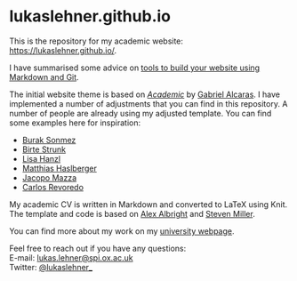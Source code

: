 # lukaslehner.github.io
This is the repository for my academic website: https://lukaslehner.github.io/.

I have summarised some advice on [tools to build your website using Markdown and Git](https://lukaslehner.github.io/assets/transparency-outreach-slides.html).

The initial website theme is based on *[Academic](https://github.com/gaalcaras/academic)* by [Gabriel Alcaras](https://gaalcaras.com/en/). I have implemented a number of adjustments that you can find in this repository. A number of people are already using my adjusted template. You can find some examples here for inspiration:
- [Burak Sonmez](https://brksnmz.github.io/)
- [Birte Strunk](https://birtestrunk.github.io/)
- [Lisa Hanzl](https://lisahanzl.github.io/)
- [Matthias Haslberger](https://matthiashaslberger.github.io/)
- [Jacopo Mazza](https://jacopoto.github.io/)
- [Carlos Revoredo](https://caerevoredo.github.io/)

My academic CV is written in Markdown and converted to LaTeX using Knit. The template and code is based on [Alex Albright](https://github.com/apalbright/CV) and [Steven Miller](http://svmiller.com/).

You can find more about my work on my [university webpage](https://www.inet.ox.ac.uk/people/lukas-lehner/).

Feel free to reach out if you have any questions:  \
E-mail: [lukas.lehner@spi.ox.ac.uk](mailto:lukas.lehner@spi.ox.ac.uk) \
Twitter: [@lukaslehner_](https://twitter.com/LukasLehner_)
